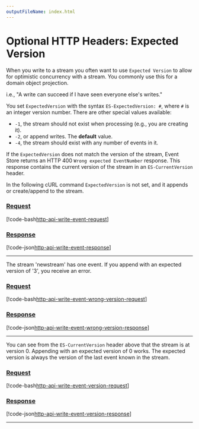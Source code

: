 ```yaml
---
outputFileName: index.html
---
```


# Optional HTTP Headers: Expected Version

When you write to a stream you often want to use `Expected Version` to allow for optimistic concurrency with a stream. You commonly use this for a domain object projection.

i.e., "A write can succeed if I have seen everyone else's writes."

You set `ExpectedVersion` with the syntax `ES-ExpectedVersion: #`, where `#` is an integer version number. There are other special values available:

- `-1`, the stream should not exist when processing (e.g., you are creating it).
- `-2`, or append writes. The **default** value.
- `-4`, the stream should exist with any number of events in it.

<!-- TODO: Is there a -3? -->

If the `ExpectedVersion` does not match the version of the stream, Event Store returns an HTTP 400 `Wrong expected EventNumber` response. This response contains the current version of the stream in an `ES-CurrentVersion` header.

In the following cURL command `ExpectedVersion` is not set, and it appends or create/append to the stream.

### [Request](#tab/tabid-1)

[!code-bash[http-api-write-event-request](~/code-examples/http-api/write-event.sh?start=1&end=1)]

### [Response](#tab/tabid-2)

[!code-json[http-api-write-event-response](~/code-examples/http-api/write-event.sh?range=3-)]

* * *

The stream 'newstream' has one event. If you append with an expected version of '3', you receive an error.

### [Request](#tab/tabid-3)

[!code-bash[http-api-write-event-wrong-version-request](~/code-examples/http-api/write-event-wrong-version.sh?start=1&end=1)]

### [Response](#tab/tabid-4)

[!code-json[http-api-write-event-wrong-version-response](~/code-examples/http-api/write-event-wrong-version.sh?range=3-)]

* * *

You can see from the `ES-CurrentVersion` header above that the stream is at version 0. Appending with an expected version of 0 works. The expected version is always the version of the last event known in the stream.

### [Request](#tab/tabid-5)

[!code-bash[http-api-write-event-version-request](~/code-examples/http-api/write-event-version.sh?start=1&end=1)]

### [Response](#tab/tabid-6)

[!code-json[http-api-write-event-version-response](~/code-examples/http-api/write-event-version.sh?range=3-)]

* * *